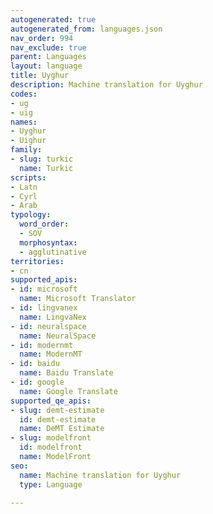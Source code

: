 ```yaml
---
autogenerated: true
autogenerated_from: languages.json
nav_order: 994
nav_exclude: true
parent: Languages
layout: language
title: Uyghur
description: Machine translation for Uyghur
codes:
- ug
- uig
names:
- Uyghur
- Uighur
family:
- slug: turkic
  name: Turkic
scripts:
- Latn
- Cyrl
- Arab
typology:
  word_order:
  - SOV
  morphosyntax:
  - agglutinative
territories:
- cn
supported_apis:
- id: microsoft
  name: Microsoft Translator
- id: lingvanex
  name: LingvaNex
- id: neuralspace
  name: NeuralSpace
- id: modernmt
  name: ModernMT
- id: baidu
  name: Baidu Translate
- id: google
  name: Google Translate
supported_qe_apis:
- slug: demt-estimate
  id: demt-estimate
  name: DeMT Estimate
- slug: modelfront
  id: modelfront
  name: ModelFront
seo:
  name: Machine translation for Uyghur
  type: Language

---
```


